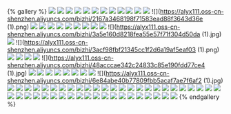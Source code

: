 {% gallery %}
![](https://alyx111.oss-cn-shenzhen.aliyuncs.com/bizhi/0085626ad1d940ca7558e545649e96f5.jpg)
![](https://alyx111.oss-cn-shenzhen.aliyuncs.com/bizhi/01f010759b7173f6cdf72fa0d4309e46.png)
![](https://alyx111.oss-cn-shenzhen.aliyuncs.com/bizhi/028cf1b61cb6e7926148ac826beaaf12.jpg)
![](https://alyx111.oss-cn-shenzhen.aliyuncs.com/bizhi/06a828734eef236c8b7c7b5e59947628.png)
![](https://alyx111.oss-cn-shenzhen.aliyuncs.com/bizhi/077a594b1a64d55e95de392755a8aa76.jpg)
![](https://alyx111.oss-cn-shenzhen.aliyuncs.com/bizhi/08479a0ddc36e8c45c51be5ed5d2ab0a.jpg)
![](https://alyx111.oss-cn-shenzhen.aliyuncs.com/bizhi/0f2399283302014827121ee771587341.jpg)
![](https://alyx111.oss-cn-shenzhen.aliyuncs.com/bizhi/1.png)
![](https://alyx111.oss-cn-shenzhen.aliyuncs.com/bizhi/1c14d5734016d8bfea115531f94b0227.jpg)
![](https://alyx111.oss-cn-shenzhen.aliyuncs.com/bizhi/1d3ad13d0c783352f52d237b190e04c8.png)
![](https://alyx111.oss-cn-shenzhen.aliyuncs.com/bizhi/1f96ec1f2c74d3c0728159f14472eabb.jpg)
![](https://alyx111.oss-cn-shenzhen.aliyuncs.com/bizhi/2.jpg)
![](https://alyx111.oss-cn-shenzhen.aliyuncs.com/bizhi/2167a3468198f71583ead88f3643d36e (1).png)
![](https://alyx111.oss-cn-shenzhen.aliyuncs.com/bizhi/218c271f4f65400c57a33e0866213444.png)
![](https://alyx111.oss-cn-shenzhen.aliyuncs.com/bizhi/23d809f7c464f72a344d99546ae5f5f5.png)
![](https://alyx111.oss-cn-shenzhen.aliyuncs.com/bizhi/27ed7e8dcf3d67af15d53a7e626ce8c4.jpg)
![](https://alyx111.oss-cn-shenzhen.aliyuncs.com/bizhi/2d95699cd55814cbc2b092a4b72ba172.jpg)
![](https://alyx111.oss-cn-shenzhen.aliyuncs.com/bizhi/2ef4f54ed6a82d103bd6575762729d94.jpg)
![](https://alyx111.oss-cn-shenzhen.aliyuncs.com/bizhi/35811580a751cb8a8d234ad04dd165e4.png)
![](https://alyx111.oss-cn-shenzhen.aliyuncs.com/bizhi/377cc507a4b525328e96e10a0fe20958.png)
![](https://alyx111.oss-cn-shenzhen.aliyuncs.com/bizhi/394c7a69fe30972c090ea6448587632e.png)
![](https://alyx111.oss-cn-shenzhen.aliyuncs.com/bizhi/396f4c01d3caa43e2df7ab575dfb1ad7.jpg)
![](https://alyx111.oss-cn-shenzhen.aliyuncs.com/bizhi/3a5e160d8218fea55e57f71f304d50da (1).jpg)
![](https://alyx111.oss-cn-shenzhen.aliyuncs.com/bizhi/3a5e160d8218fea55e57f71f304d50da.jpg)
![](https://alyx111.oss-cn-shenzhen.aliyuncs.com/bizhi/3acf98fbf21345cc1f2d6a19af5eaf03 (1).png)
![](https://alyx111.oss-cn-shenzhen.aliyuncs.com/bizhi/3acf98fbf21345cc1f2d6a19af5eaf03.png)
![](https://alyx111.oss-cn-shenzhen.aliyuncs.com/bizhi/3b83a7ee10f044dabfe9d52c7e8e15f1.jpg)
![](https://alyx111.oss-cn-shenzhen.aliyuncs.com/bizhi/3bfa95dcd63c63d03277527c1a910d59.png)
![](https://alyx111.oss-cn-shenzhen.aliyuncs.com/bizhi/45923a1fa26587c52a0e511e16eaa423.jpg)
![](https://alyx111.oss-cn-shenzhen.aliyuncs.com/bizhi/48acccae342c24833c85e190fdd77ce4 (1).jpg)
![](https://alyx111.oss-cn-shenzhen.aliyuncs.com/bizhi/4993b8a831a63059d8a76bb33dc6aba5.png)
![](https://alyx111.oss-cn-shenzhen.aliyuncs.com/bizhi/4a415e396121f9fe502c33ed893f75f1.jpg)
![](https://alyx111.oss-cn-shenzhen.aliyuncs.com/bizhi/4b781c726057820ea66ae990cb27e0be.jpg)
![](https://alyx111.oss-cn-shenzhen.aliyuncs.com/bizhi/528d8f4f8fb4bcf770750ce212a8b122.jpg)
![](https://alyx111.oss-cn-shenzhen.aliyuncs.com/bizhi/5f0a20effb6478a5512bb46688191c86.jpg)
![](https://alyx111.oss-cn-shenzhen.aliyuncs.com/bizhi/692840b5fa7350b57cb0e4d371c7d073.jpg)
![](https://alyx111.oss-cn-shenzhen.aliyuncs.com/bizhi/6a4328f2cc2dab3adbf38cd6b339d001.png)
![](https://alyx111.oss-cn-shenzhen.aliyuncs.com/bizhi/6db10e35e13b8b2291dda89e29ad41ed.jpg)
![](https://alyx111.oss-cn-shenzhen.aliyuncs.com/bizhi/6e84abe40b77809fbb5acaf7ae7f6af2 (1).jpg)
![](https://alyx111.oss-cn-shenzhen.aliyuncs.com/bizhi/73b8307b2db44c617f4e8515ce67dd39.png)
![](https://alyx111.oss-cn-shenzhen.aliyuncs.com/bizhi/7c58fcd7ad4cc944ce48c4891a92adcc.jpg)
![](https://alyx111.oss-cn-shenzhen.aliyuncs.com/bizhi/7d8f334c46f8ba1941e838c62bcc1934.jpg)
![](https://alyx111.oss-cn-shenzhen.aliyuncs.com/bizhi/7da341d73382cc0089de53740501d87b.png)
![](https://alyx111.oss-cn-shenzhen.aliyuncs.com/bizhi/7ee06d81c9518a0af5471e119b864d50.jpg)
![](https://alyx111.oss-cn-shenzhen.aliyuncs.com/bizhi/7fe90391e81dbd5eedd7df38036e6a44.jpg)
![](https://alyx111.oss-cn-shenzhen.aliyuncs.com/bizhi/9317b5244388e9047235d91b299befc5.jpg)
![](https://alyx111.oss-cn-shenzhen.aliyuncs.com/bizhi/9825cc425a12847d5d4b629e2c4aae63.png)
![](https://alyx111.oss-cn-shenzhen.aliyuncs.com/bizhi/9936056767ee3e3bf74ab8823bf8739f.png)
![](https://alyx111.oss-cn-shenzhen.aliyuncs.com/bizhi/9b5e7640ab4826d07d188f04afc7fd49.png)
![](https://alyx111.oss-cn-shenzhen.aliyuncs.com/bizhi/9dfb9bd28656a13d7d57793c853dfb52.png)
![](https://alyx111.oss-cn-shenzhen.aliyuncs.com/bizhi/a032f17d51acc79a295cc0407003337b.jpg)
![](https://alyx111.oss-cn-shenzhen.aliyuncs.com/bizhi/ab4319251093250fa40848c560509d11.jpg)
![](https://alyx111.oss-cn-shenzhen.aliyuncs.com/bizhi/ad1d43c78c9890b3b27f4e3f330b0875.jpg)
![](https://alyx111.oss-cn-shenzhen.aliyuncs.com/bizhi/af97ce51f3978cffbe46a840c6f6ce90.jpg)
![](https://alyx111.oss-cn-shenzhen.aliyuncs.com/bizhi/b02714441ed2dd8789267c20fd602a01.jpg)
![](https://alyx111.oss-cn-shenzhen.aliyuncs.com/bizhi/b3f524fbf2d0df336f9e8562cb2be18c.jpg)
![](https://alyx111.oss-cn-shenzhen.aliyuncs.com/bizhi/b5de642251a30774c380abd040a1186d.jpg)
![](https://alyx111.oss-cn-shenzhen.aliyuncs.com/bizhi/b5e35a05f98d4d1232906e052e1b3e17.png)
![](https://alyx111.oss-cn-shenzhen.aliyuncs.com/bizhi/b926dc8609ee7bcbcba84088e9dd73b0.png)
![](https://alyx111.oss-cn-shenzhen.aliyuncs.com/bizhi/bbedd38b59e51b23049d68d2c6385045.png)
![](https://alyx111.oss-cn-shenzhen.aliyuncs.com/bizhi/be9b53e2040c4026223436414e627fdd.jpg)
![](https://alyx111.oss-cn-shenzhen.aliyuncs.com/bizhi/bf91bb03dbbedf1fccf4ce4c8546c153.jpg)
![](https://alyx111.oss-cn-shenzhen.aliyuncs.com/bizhi/c25513017607bb283928326e982ac3ee.jpg)
![](https://alyx111.oss-cn-shenzhen.aliyuncs.com/bizhi/c4343f4a811e9a85d59e0ca74a1bc6be.jpg)
![](https://alyx111.oss-cn-shenzhen.aliyuncs.com/bizhi/c57eb7863ec4233f503176ca3f90f8d5.jpg)
![](https://alyx111.oss-cn-shenzhen.aliyuncs.com/bizhi/cb0bcd85e8a76140626c11e1bd287c16.jpg)
![](https://alyx111.oss-cn-shenzhen.aliyuncs.com/bizhi/cb3d5af2f650bec7b97d73fc628f2995.png)
![](https://alyx111.oss-cn-shenzhen.aliyuncs.com/bizhi/ccec1aa690dedd3f1ec0607f00a6e510.jpg)
![](https://alyx111.oss-cn-shenzhen.aliyuncs.com/bizhi/d00c82f95610977f6804d8c321ecc7e5.jpg)
![](https://alyx111.oss-cn-shenzhen.aliyuncs.com/bizhi/d1a05a84fb2cf7894f80b6f754b3f60c.jpg)
![](https://alyx111.oss-cn-shenzhen.aliyuncs.com/bizhi/d1f3de3f88fb7a415f387f49f9dc03e1.png)
![](https://alyx111.oss-cn-shenzhen.aliyuncs.com/bizhi/d2158376b341f44674dce876eac958cf.jpg)
![](https://alyx111.oss-cn-shenzhen.aliyuncs.com/bizhi/d2f88c5d036ea07f266b9ad8ddea6214.jpg)
![](https://alyx111.oss-cn-shenzhen.aliyuncs.com/bizhi/d65ac25847667c1c0a19fccc0f12f792.jpg)
![](https://alyx111.oss-cn-shenzhen.aliyuncs.com/bizhi/d692d390a95b0b37de379533b11465ed.png)
![](https://alyx111.oss-cn-shenzhen.aliyuncs.com/bizhi/da596a9a57898873b787d11be5894a2a.jpg)
![](https://alyx111.oss-cn-shenzhen.aliyuncs.com/bizhi/de2a7d478051c50871e770c1e6e9c792.jpg)
![](https://alyx111.oss-cn-shenzhen.aliyuncs.com/bizhi/e2642f3e48028f9e9ee276309b551fca.jpg)
![](https://alyx111.oss-cn-shenzhen.aliyuncs.com/bizhi/e910102e68ec4e0622284e28bc6b66fd.jpg)
![](https://alyx111.oss-cn-shenzhen.aliyuncs.com/bizhi/e94a2c60934bd7aeb4a748f0cb6a2e6f.jpg)
![](https://alyx111.oss-cn-shenzhen.aliyuncs.com/bizhi/e95ca6c14ab375f42e6f668d2be8a59b.jpg)
![](https://alyx111.oss-cn-shenzhen.aliyuncs.com/bizhi/e9aa7a3616db7d591886ea810cdae0bd.jpg)
![](https://alyx111.oss-cn-shenzhen.aliyuncs.com/bizhi/ea0e92b5cfacf4f64a38fbdd57c0ba84.png)
![](https://alyx111.oss-cn-shenzhen.aliyuncs.com/bizhi/ff4e83e828bcc982469921a8e4fc72a7.jpg)
{% endgallery %}